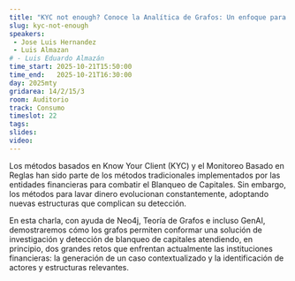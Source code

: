 ```yaml
---
title: "KYC not enough? Conoce la Analítica de Grafos: Un enfoque para la Prevención de Blanqueo de Capitales"
slug: kyc-not-enough
speakers:
 - Jose Luis Hernandez
 - Luis Almazan
# - Luis Eduardo Almazán
time_start: 2025-10-21T15:50:00
time_end:   2025-10-21T16:30:00
day: 2025mty
gridarea: 14/2/15/3
room: Auditorio
track: Consumo
timeslot: 22
tags:
slides: 
video: 
---
```


Los métodos basados en Know Your Client (KYC) y el Monitoreo Basado en Reglas han sido parte de los métodos tradicionales implementados por las entidades financieras para combatir el Blanqueo de Capitales. Sin embargo, los métodos para lavar dinero evolucionan constantemente, adoptando nuevas estructuras que complican su detección.

En esta charla, con ayuda de Neo4j, Teoría de Grafos e incluso GenAI, demostraremos cómo los grafos permiten conformar una solución de investigación y detección de blanqueo de capitales atendiendo, en principio, dos grandes retos que enfrentan actualmente las instituciones financieras: la generación de un caso contextualizado y la identificación de actores y estructuras relevantes.
